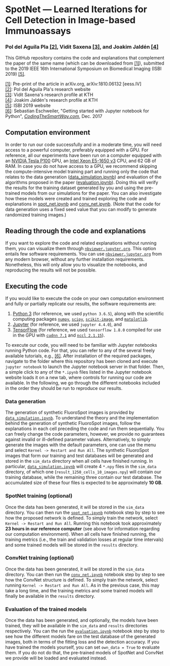 # SpotNet &mdash; Learned Iterations for Cell Detection in Image-based Immunoassays
### Pol del Aguila Pla [\[2\]][2], Vidit Saxena [\[3\]][3], and Joakim Jaldén [\[4\]][4]

This GitHub repository contains the code and explanations that complement the paper of the same name (which can be downloaded from [\[1\]][1]), submitted to the 2019 IEEE 16th International Symposium on Biomedical Imaging (ISBI 2019) [\[5\]][5]. 

[\[1\]][1]: Pre-print of the article in arXiv.org, arXiv:1810.06132 \[eess.IV\]  
[\[2\]][2]: Pol del Aguila Pla's research website  
[\[3\]][3]: Vidit Saxena's research profile at KTH  
[\[4\]][4]: Joakim Jaldén's research profile at KTH  
[\[5\]][5]: ISBI 2019 website    
[\[6\]][6]: Sebastian Eschweiler, "Getting started with Jupyter notebook for Python", [_CodingTheSmartWay.com_](https://codingthesmartway.com), Dec. 2017

[1]: https://arxiv.org/abs/1810.06132
[2]: https://poldap.github.io  
[3]: https://kth.se/profile/vidits   
[4]: https://kth.se/profile/jalden 
[5]: https://biomedicalimaging.org/2019/
[6]: https://codingthesmartway.com/getting-started-with-jupyter-notebook-for-python/

## Computation environment 

In order to run our code successfully and in a moderate time, you will need access to a powerful computer, preferably equipped with a GPU. For reference, all our experiments have been run on a computer equipped with an [NVIDIA Tesla P100](https://www.nvidia.com/content/dam/en-zz/Solutions/Data-Center/tesla-p100/pdf/nvidia-tesla-p100-datasheet.pdf) GPU, an [Intel Xeon E5-1650 v3](https://ark.intel.com/products/82765/Intel-Xeon-Processor-E5-1650-v3-15M-Cache-3-50-GHz-) CPU, and 62 GB of RAM. In case you do not have access to a GPU, we recommend skipping the compute-intensive model training part and running only the code that relates to the data generation ([data_simulation.ipynb](https://nbviewer.jupyter.org/github/poldap/SpotNet/blob/master/data_simulation.ipynb)) and evaluation of the algorithms proposed in the paper ([evaluation.ipynb](https://nbviewer.jupyter.org/github/poldap/SpotNet/blob/master/evaluation.ipynb)). Doing this will verify the results for the training dataset generated by you and using the pre-trained models from our simulations for the paper. You can also investigate how these models were created and trained exploring the code and explanations in [spot_net.ipynb](https://nbviewer.jupyter.org/github/poldap/SpotNet/blob/master/spot_net.ipynb) and [conv_net.ipynb](https://nbviewer.jupyter.org/github/poldap/SpotNet/blob/master/conv_net.ipynb). (Note that the code for data generation uses a fixed seed value that you can modify to generate randomized training images.)

## Reading through the code and explanations

If you want to explore the code and related explanations without running them, you can visualize them through [`nbviewer.jupyter.org`](https://nbviewer.jupyter.org/github/poldap/SpotNet/tree/master/). This option entails few software requirements. You can use [`nbviewer.jupyter.org`](https://nbviewer.jupyter.org/github/poldap/SpotNet/tree/master/) from any modern browser, without any further installation requirements. Nonetheless, this will only allow you to visualize the notebooks, and reproducing the results will not be possible.  

## Executing the code  

If you would like to execute the code on your own computation environment and fully or partially replicate our results, the software requirements are:  
1. [Python 3](https://www.python.org/) (for reference, we used `python 3.6.5`), along with the scientific computing packages [`numpy`](http://www.numpy.org/), [`scipy`](https://www.scipy.org/), [`scikit-image`](https://scikit-image.org/), and [`matplotlib`](https://matplotlib.org/).
2. [Jupyter](https://jupyter.org/) (for reference, we used `jupyter 4.4.0`), and
3. [TensorFlow](https://www.tensorflow.org/) (for reference, we used `tensorflow 1.8.0` compiled for use in the GPU with [`cudnn 7.1`](https://nbviewer.jupyter.org/github/poldap/SpotNet/blob/master/spot_net.ipynb) and [`nccl 2.1.15`](https://developer.nvidia.com/nccl)).   

To execute our code, you will need to be familiar with Jupyter notebooks running Python code. For that, you can refer to any of the several freely available tutorials, e.g., [\[6\]][6]. After installation of the required packages, navigate to the folder where this repository has been cloned and execute `jupyter notebook` to launch the Jupyter notebook server in that folder. Then, a simple click to any of the `*.ipynb` files listed in the Jupyter notebook website loads it on a new tab, where controls for running our code are available. In the following, we go through the different notebooks included in the order they should be run to reproduce our results.

### Data generation

The generation of synthetic FluoroSpot images is provided by [`data_simulation.ipynb`](https://nbviewer.jupyter.org/github/poldap/SpotNet/blob/master/data_simulation.ipynb). To understand the theory and the implementation behind the generation of synthetic FluoroSpot images, follow the explanations in each cell preceding the code and run them sequentially. You can freely change the code parameters, however, we provide no guarantees against invalid or ill-defined parameter values. Alternatively, to simply generate the images with the default parameters, one can use the menu and select `Kernel -> Restart and Run All`. The synthetic FluoroSpot images that form our training and test databases will be generated and stored in the `sim_data` directory when all cells have finished running. In particular, [`data_simulation.ipynb`](https://nbviewer.jupyter.org/github/poldap/SpotNet/blob/master/data_simulation.ipynb) will create 4 `*.npy` files in the `sim_data` directory, of which one (`result_1250_cells_10_images.npy`) will contain our training database, while the remaining three contain our test database. The accumulated size of these four files is expected to be approximately **10 GB**.  

### SpotNet training (optional)  

Once the data has been generated, it will be stored in the `sim_data` directory. You can then run the [`spot_net.ipynb`](https://nbviewer.jupyter.org/github/poldap/SpotNet/blob/master/spot_net.ipynb) notebook step by step to see how the proposed network is defined. To simply train the network, select `Kernel -> Restart and Run All`. Running this notebook took approximately **23 hours in our reference computer** (see above for information regarding our computation environment). When all cells have finished running, the training metrics (i.e., the train and validation losses at regular time intervals) and some trained models will be stored in the `results` directory.

### ConvNet training (optional)
  
Once the data has been generated, it will be stored in the `sim_data` directory. You can then run the [`conv_net.ipynb`](https://nbviewer.jupyter.org/github/poldap/SpotNet/blob/master/conv_net.ipynb) notebook step by step to see how the ConvNet structure is defined. To simply train the network, select running `Kernel -> Restart and Run All`. As in the previous case, this may take a long time, and the training metrics and some trained models will finally be available in the `results` directory.  

### Evaluation of the trained models  

Once the data has been generated, and optionally, the models have been trained, they will be available in the `sim_data` and `results` directories respectively. You can the run the [`evaluation.ipynb`](https://nbviewer.jupyter.org/github/poldap/SpotNet/blob/master/evaluation.ipynb) notebook step by step to see how the different models fare on the test database of the generated images, both in terms of the fitting loss and the detection accuracy. If you have trained the models yourself, you can set `own_data = True` to evaluate them. If you do not do that, the pre-trained models of SpotNet and ConvNet we provide will be loaded and evaluated instead.  
